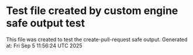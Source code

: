 # Test file created by custom engine safe output test
This file was created to test the create-pull-request safe output.
Generated at: Fri Sep  5 11:56:24 UTC 2025
